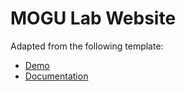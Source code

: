 # MOGU Lab Website

Adapted from the following template: 
* [Demo](https://YoussefRaafatNasry.github.io/portfolYOU/)
* [Documentation](https://YoussefRaafatNasry.github.io/portfolYOU/docs/)

